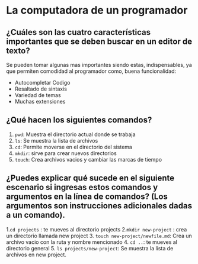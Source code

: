 # La computadora de un programador
## ¿Cuáles son las cuatro características importantes que se deben buscar en un editor de texto?
Se pueden tomar algunas mas importantes siendo estas, indispensables, ya que permiten comodidad al programador como, buena funcionalidad:
  - Autocompletar Codigo
  - Resaltado de sintaxis
  - Variedad de temas
  - Muchas extensiones
## ¿Qué hacen los siguientes comandos?
1. `pwd`: Muestra el directorio actual donde se trabaja
2. `ls`: Se muestra la lista de archivos
3. `cd`: Permite moverse en el directorio del sistema
4. `mkdir`: sirve para crear nuevos directorios
5. `touch`: Crea archivos vacios y cambiar las marcas de tiempo
## ¿Puedes explicar qué sucede en el siguiente escenario si ingresas estos comandos y argumentos en la línea de comandos? (Los argumentos son instrucciones adicionales dadas a un comando).
1.`cd projects` : te mueves al directorio projects 
2.`mkdir new-project` : crea un directorio llamada new project
3. `touch new-project/newfile.md`: Crea un archivo vacio con la ruta y nombre mencionado
4. `cd ..`: te mueves al directorio general
5. `ls projects/new-project`: Se muestra la lista de archivos en new project.

